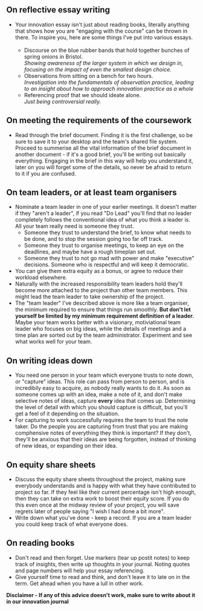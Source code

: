 ## On reflective essay writing

* Your innovation essay isn't just about reading books, literally anything that shows how you are "engaging with the course" can be thrown in there. To inspire you, here are some things I've put into various essays. <br><br>
  - Discourse on the blue rubber bands that hold together bunches of spring onions in Bristol.<br>
  *Showing awareness of the larger system in which we design in, focusing on the impact of even the smallest design choice.*
  - Observations from sitting on a bench for two hours.<br>
  *Investigation into the fundamentals of observation practice, leading to an insight about how to approach innovation practice as a whole*
  - Referencing proof that we should ideate alone.<br>
  *Just being controversial really.*

## On meeting the requirements of the coursework

* Read through the brief document. Finding it is the first challenge, so be sure to save it to your desktop and the team's shared file system. Proceed to summerise all the vital information of the brief document in another document - if it's a good brief, you'll be writing out basically everything. Engaging in the brief in this way will help you understand it, later on you will forget some of the details, so never be afraid to return to it if you are confused.

## On team leaders, or at least team organisers

* Nominate a team leader in one of your earlier meetings. It doesn't matter if they "aren't a leader", if you read "Do Lead" you'll find that no leader completely follows the conventional idea of what you think a leader is. All your team really need is someone they trust. 
  - Someone they trust to understand the brief, to know what needs to be done, and to stop the session going too far off track. 
  - Someone they trust to organise meetings, to keep an eye on the deadlines, and maybe have a rough timeplan set out.
  - Someone they trust to not go mad with power and make "executive" decisions. Someone who is respectful and will keep it democratic.
* You can give them extra equity as a bonus, or agree to reduce their workload elsewhere.
* Naturally with the increased responsibility team leaders hold they'll become more attached to the project than other team members. This might lead the team leader to take ownership of the project.
* The "team leader" I've described above is more like a team organiser, the minimum required to ensure that things run smoothly. **But don't let yourself be limited by my minimum requirement definition of a leader.** Maybe your team works better with a visionary, motiviational team leader who focuses on big ideas, while the details of meetings and a time plan are sorted out by the team administrator. Experiment and see what works well for your team.

## On writing ideas down

* You need one person in your team which everyone trusts to note down, or "capture" ideas. This role can pass from person to person, and is incredibily easy to acquire, as nobody really wants to do it. As soon as someone comes up with an idea, make a note of it, and don't make selective notes of ideas, capture **every** idea that comes up. Determining the level of detail with which you should capture is difficult, but you'll get a feel of it depending on the situation. 
* For capturing to work successfully requires the team to trust the note taker. Do the people you are capturing from trust that you are making comphensive notes of everything they think is important? If they don't, they'll be anxious that their ideas are being forgotten, instead of thinking of new ideas, or expanding on their idea.

## On equity share sheets

* Discuss the equity share sheets throughout the project, making sure everybody understands and is happy with what they have contributed to project so far. If they feel like their current percentage isn't high enough, then they can take on extra work to boost their equity score. If you do this even once at the midway review of your project, you will save regrets later of people saying "I wish I had done a bit more".
* Write down what you've done - keep a record. If you are a team leader you could keep track of what everyone does.

## On reading books

* Don't read and then forget. Use markers (tear up postit notes) to keep track of insights, then write up thoughts in your journal. Noting quotes and page numbers will help your essay referencing. 
* Give yourself time to read and think, and don't leave it to late on in the term. Get ahead when you have a lull in other work.

**Disclaimer - If any of this advice doesn't work, make sure to write about it in our innovation journal**
